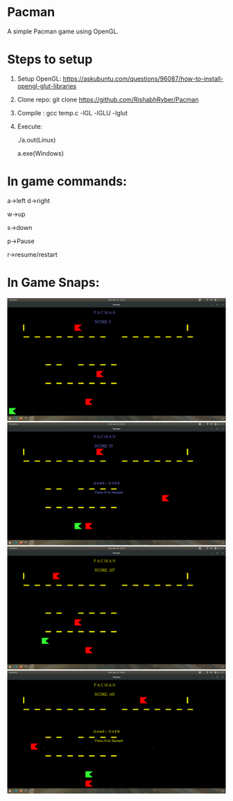 # Pacman
A simple Pacman game using OpenGL.

# Steps to setup 
  1. Setup OpenGL:  https://askubuntu.com/questions/96087/how-to-install-opengl-glut-libraries
  2. Clone repo: git clone  https://github.com/RishabhRyber/Pacman
  3. Compile : gcc temp.c -lGL -lGLU -lglut
  4. Execute: 
  
      ./a.out(Linux) 
  
      a.exe(Windows)
# In game commands:
  a->left
  d->right
  
  w->up  
  
  s->down
  
  p->Pause
  
  r->resume/restart


# In Game Snaps:
![alt text](https://github.com/RishabhRyber/Pacman/blob/master/Screenshot%20from%202020-04-29%2018-39-04.png?raw=true)
![alt text](https://github.com/RishabhRyber/Pacman/blob/master/Screenshot%20from%202020-04-29%2018-39-22.png?raw=true)
![alt text](https://github.com/RishabhRyber/Pacman/blob/master/Screenshot%20from%202020-04-29%2018-39-51.png?raw=true)
![alt text](https://github.com/RishabhRyber/Pacman/blob/master/Screenshot%20from%202020-04-29%2018-40-02.png?raw=true)
